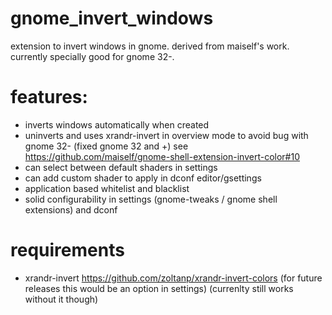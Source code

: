 # gnome_invert_windows
extension to invert windows in gnome. derived from maiself's work. currently specially good for gnome 32-.

# features:
* inverts windows automatically when created
* uninverts and uses xrandr-invert in overview mode to avoid bug with gnome 32- (fixed gnome 32 and +) see https://github.com/maiself/gnome-shell-extension-invert-color#10
* can select between default shaders in settings
* can add custom shader to apply in dconf editor/gsettings
* application based whitelist and blacklist
* solid configurability in settings (gnome-tweaks / gnome shell extensions) and dconf

# requirements
* xrandr-invert https://github.com/zoltanp/xrandr-invert-colors (for future releases this would be an option in settings) (currenlty still works without it though)
